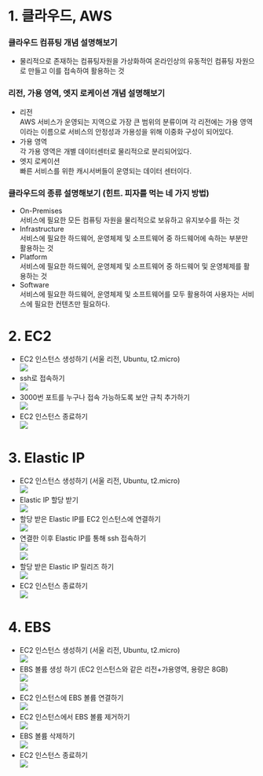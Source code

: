 # 1. 클라우드, AWS    
  
### 클라우드 컴퓨팅 개념 설명해보기    
- 물리적으로 존재하는 컴퓨팅자원을 가상화하여 온라인상의 유동적인 컴퓨팅 자원으로 만들고 이를 접속하여   활용하는 것
### 리전, 가용 영역, 엣지 로케이션 개념 설명해보기  
- 리전    
  AWS 서비스가 운영되는 지역으로 가장 큰 범위의 분류이며 각 리전에는 가용 영역이라는 이름으로 서비스의   안정성과 가용성을 위해 이중화 구성이 되어있다. 
- 가용 영역    
  각 가용 영역은 개별 데이터센터로 물리적으로 분리되어있다.  
- 엣지 로케이션    
  빠른 서비스를 위한 캐시서버들이 운영되는 데이터 센터이다.   
### 클라우드의 종류 설명해보기 (힌트. 피자를 먹는 네 가지 방법)  
- On-Premises    
  서비스에 필요한 모든 컴퓨팅 자원을 물리적으로 보유하고 유지보수를 하는 것  
- Infrastructure    
  서비스에 필요한 하드웨어, 운영체제 및 소프트웨어 중 하드웨어에 속하는 부분만 활용하는 것   
- Platform    
  서비스에 필요한 하드웨어, 운영체제 및 소프트웨어 중 하드웨어 및 운영체제를 활용하는 것   
- Software    
  서비스에 필요한 하드웨어, 운영체제 및 소프트웨어를 모두 활용하여 사용자는 서비스에 필요한 컨텐츠만 필요하다.   
  
# 2. EC2    
- EC2 인스턴스 생성하기 (서울 리전, Ubuntu, t2.micro)    
![](../../Images/AWS/EC2/EC2_Create.png)  
- ssh로 접속하기    
![](../../Images/AWS/EC2/EC2_SSH.png)  
- 3000번 포트를 누구나 접속 가능하도록 보안 규칙 추가하기    
![](../../Images/AWS/EC2/EC2_port.png)  
- EC2 인스턴스 종료하기  
![](../../Images/AWS/EC2/EC2_Closed.png)  
  
# 3. Elastic IP  
- EC2 인스턴스 생성하기 (서울 리전, Ubuntu, t2.micro)    
![](../../Images/AWS/EC2/EC2_Create.png)  
- Elastic IP 할당 받기    
![](../../Images/AWS/EIP/EIP1.png)  
- 할당 받은 Elastic IP를 EC2 인스턴스에 연결하기    
![](../../Images/AWS/EIP/EIP2.png)  
- 연결한 이후 Elastic IP를 통해 ssh 접속하기    
![](../../Images/AWS/EIP/EIP3.png)  
![](../../Images/AWS/EIP/EIP3-1.png)  
- 할당 받은 Elastic IP 릴리즈 하기    
![](../../Images/AWS/EIP/EIP4.png)  
- EC2 인스턴스 종료하기    
![](../../Images/AWS/EC2/EC2_Closed.png)  
  
# 4. EBS  
- EC2 인스턴스 생성하기 (서울 리전, Ubuntu, t2.micro)    
![](../../Images/AWS/EC2/EC2_Create.png)  
- EBS 볼륨 생성 하기 (EC2 인스턴스와 같은 리전+가용영역, 용량은 8GB)    
![](../../Images/AWS/EBS/EBS1.png)  
![](../../Images/AWS/EBS/EBS1-1.png)  
- EC2 인스턴스에 EBS 볼륨 연결하기    
![](../../Images/AWS/EBS/EBS2.png)  
- EC2 인스턴스에서 EBS 볼륨 제거하기    
![](../../Images/AWS/EBS/EBS3.png)  
- EBS 볼륨 삭제하기    
![](../../Images/AWS/EBS/EBS4.png)  
- EC2 인스턴스 종료하기    
![](../../Images/AWS/EC2/EC2_Closed.png)  